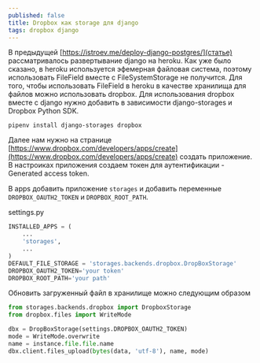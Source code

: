 ```yaml
---
published: false
title: Dropbox как storage для django
tags: dropbox django
---
```


В предыдущей [https://istroev.me/deploy-django-postgres/](статье) рассматривалось развертывание django на heroku. Как уже было сказано, в heroku используется эфемерная файловая система, поэтому использовать FileField вместе с FileSystemStorage не получится. Для того, чтобы использовать FileField в heroku в качестве хранилища для файлов можно использовать dropbox.
Для использования dropbox вместе с django нужно добавить в зависимости django-storages и Dropbox Python SDK.
```console
pipenv install django-storages dropbox
```
Далее нам нужно на странице [https://www.dropbox.com/developers/apps/create](https://www.dropbox.com/developers/apps/create) создать приложение. В настроиках приложения создаем токен для аутентификации - Generated access token.

В apps добавить приложение `storages` и добавить переменные `DROPBOX_OAUTH2_TOKEN` и `DROPBOX_ROOT_PATH`. 

settings.py

```python
INSTALLED_APPS = (
    ...
    'storages',
    ...
)
DEFAULT_FILE_STORAGE = 'storages.backends.dropbox.DropBoxStorage'
DROPBOX_OAUTH2_TOKEN='your token'
DROPBOX_ROOT_PATH='your path'
```

Обновить загруженный файл в хранилище можно следующим образом
```python
from storages.backends.dropbox import DropboxStorage
from dropbox.files import WriteMode

dbx = DropBoxStorage(settings.DROPBOX_OAUTH2_TOKEN)
mode = WriteMode.overwrite
name = instance.file.file.name
dbx.client.files_upload(bytes(data, 'utf-8'), name, mode)
```
